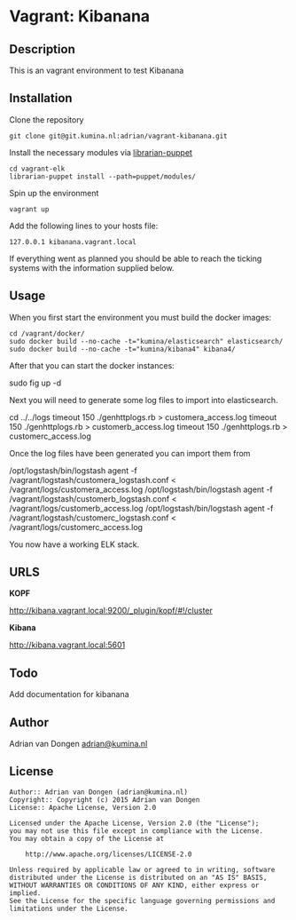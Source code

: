 Vagrant: Kibanana
================

Description
-----------
This is an vagrant environment to test Kibanana

Installation
------------

Clone the repository 

    git clone git@git.kumina.nl:adrian/vagrant-kibanana.git

Install the necessary modules via [librarian-puppet](https://github.com/rodjek/librarian-puppet)

    cd vagrant-elk
    librarian-puppet install --path=puppet/modules/

Spin up the environment

    vagrant up

Add the following lines to your hosts file:

    127.0.0.1 kibanana.vagrant.local

If everything went as planned you should be able to reach the ticking systems with 
the information supplied below.

Usage
-----

When you first start the environment you must build the docker images:

    cd /vagrant/docker/
    sudo docker build --no-cache -t="kumina/elasticsearch" elasticsearch/
    sudo docker build --no-cache -t="kumina/kibana4" kibana4/

After that you can start the docker instances: 

  sudo fig up -d

Next you will need to generate some log files to import into elasticsearch. 

  cd ../../logs
  timeout 150 ./genhttplogs.rb > customera_access.log
  timeout 150 ./genhttplogs.rb > customerb_access.log
  timeout 150 ./genhttplogs.rb > customerc_access.log

Once the log files have been generated you can import them from 

  /opt/logstash/bin/logstash agent -f /vagrant/logstash/customera_logstash.conf < /vagrant/logs/customera_access.log
  /opt/logstash/bin/logstash agent -f /vagrant/logstash/customerb_logstash.conf < /vagrant/logs/customerb_access.log
  /opt/logstash/bin/logstash agent -f /vagrant/logstash/customerc_logstash.conf < /vagrant/logs/customerc_access.log

You now have a working ELK stack.

URLS
----

**KOPF**

  http://kibana.vagrant.local:9200/_plugin/kopf/#!/cluster

**Kibana**

  http://kibana.vagrant.local:5601

Todo
------

Add documentation for kibanana

Author
------

Adrian van Dongen  <adrian@kumina.nl>

License
-------

    Author:: Adrian van Dongen (adrian@kumina.nl)
    Copyright:: Copyright (c) 2015 Adrian van Dongen
    License:: Apache License, Version 2.0

    Licensed under the Apache License, Version 2.0 (the "License");
    you may not use this file except in compliance with the License.
    You may obtain a copy of the License at

        http://www.apache.org/licenses/LICENSE-2.0

    Unless required by applicable law or agreed to in writing, software
    distributed under the License is distributed on an "AS IS" BASIS,
    WITHOUT WARRANTIES OR CONDITIONS OF ANY KIND, either express or implied.
    See the License for the specific language governing permissions and
    limitations under the License.
